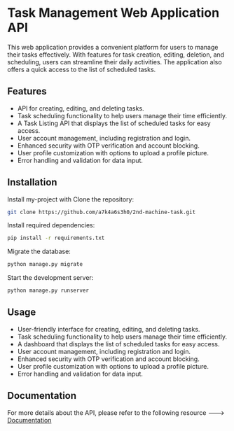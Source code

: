 
# Task Management Web Application API

This web application provides a convenient platform for users to manage their tasks effectively. With features for task creation, editing, deletion, and scheduling, users can streamline their daily activities. The application also offers a  quick access to the list of scheduled tasks.


## Features

- API for creating, editing, and deleting tasks.
- Task scheduling functionality to help users manage their time efficiently.
- A Task Listing API that displays the list of scheduled tasks for easy access.
- User account management, including registration and login.
- Enhanced security with OTP verification and account blocking.
- User profile customization with options to upload a profile picture.
- Error handling and validation for data input.



## Installation

Install my-project with Clone the repository:

```bash
git clone https://github.com/a7k4a6s3h0/2nd-machine-task.git
```
Install required dependencies:

```bash
pip install -r requirements.txt
```
Migrate the database:

```bash
python manage.py migrate
```
Start the development server:

```bash
python manage.py runserver
```
    
## Usage

- User-friendly interface for creating, editing, and deleting tasks.
- Task scheduling functionality to help users manage their time efficiently.
- A dashboard that displays the list of scheduled tasks for easy access.
- User account management, including registration and login.
- Enhanced security with OTP verification and account blocking.
- User profile customization with options to upload a profile picture.
- Error handling and validation for data input.






## Documentation
For more details about the API, please refer to the following resource --->
[Documentation](https://documenter.getpostman.com/view/24033907/2s9YXb9kUg)


